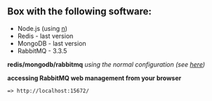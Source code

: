
## Box with the following software:
* Node.js (using [n](https://github.com/visionmedia/n))
* Redis 	- last version
* MongoDB 	- last version
* RabbitMQ 	- 3.3.5
	


**redis/mongodb/rabbitmq** *using the normal configuration (see [here](https://github.com/joaquimserafim/vagrant-nodejs-redis-mongodb-rabbitmq/blob/master/vagrant/puppet/manifests/main.pp#L81))*



**accessing RabbitMQ web management from your browser**

	=> http://localhost:15672/
